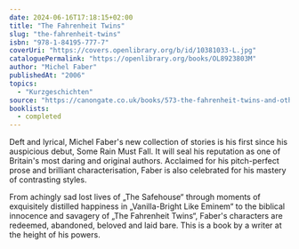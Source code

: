 ```yaml
---
date: 2024-06-16T17:18:15+02:00
title: "The Fahrenheit Twins"
slug: "the-fahrenheit-twins"
isbn: "978-1-84195-777-7"
coverUri: "https://covers.openlibrary.org/b/id/10381033-L.jpg"
cataloguePermalink: "https://openlibrary.org/books/OL8923803M"
author: "Michel Faber"
publishedAt: "2006"
topics:
  - "Kurzgeschichten"
source: "https://canongate.co.uk/books/573-the-fahrenheit-twins-and-other-stories/"
booklists:
  - completed
---
```


Deft and lyrical, Michel Faber's new collection of stories is his first since 
his auspicious debut, Some Rain Must Fall. It will seal his reputation as one of 
Britain's most daring and original authors. Acclaimed for his pitch-perfect prose 
and brilliant characterisation, Faber is also celebrated for his mastery of
contrasting styles.

From achingly sad lost lives of „The Safehouse“ through moments of exquisitely 
distilled happiness in „Vanilla-Bright Like Eminem“ to the biblical innocence 
and savagery of „The Fahrenheit Twins“, Faber's characters are redeemed, 
abandoned, beloved and laid bare. This is a book by a writer at the height of 
his powers.